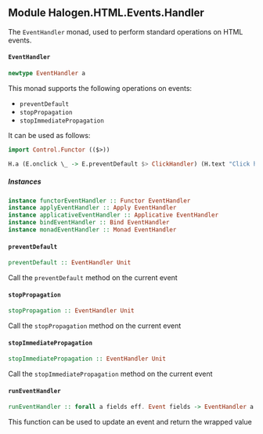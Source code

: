## Module Halogen.HTML.Events.Handler

The `EventHandler` monad, used to perform standard operations on HTML
events.

#### `EventHandler`

``` purescript
newtype EventHandler a
```

This monad supports the following operations on events:

- `preventDefault`
- `stopPropagation`
- `stopImmediatePropagation`

It can be used as follows:

```purescript
import Control.Functor (($>))

H.a (E.onclick \_ -> E.preventDefault $> ClickHandler) (H.text "Click here")
```

##### Instances
``` purescript
instance functorEventHandler :: Functor EventHandler
instance applyEventHandler :: Apply EventHandler
instance applicativeEventHandler :: Applicative EventHandler
instance bindEventHandler :: Bind EventHandler
instance monadEventHandler :: Monad EventHandler
```

#### `preventDefault`

``` purescript
preventDefault :: EventHandler Unit
```

Call the `preventDefault` method on the current event

#### `stopPropagation`

``` purescript
stopPropagation :: EventHandler Unit
```

Call the `stopPropagation` method on the current event

#### `stopImmediatePropagation`

``` purescript
stopImmediatePropagation :: EventHandler Unit
```

Call the `stopImmediatePropagation` method on the current event

#### `runEventHandler`

``` purescript
runEventHandler :: forall a fields eff. Event fields -> EventHandler a -> Eff (dom :: DOM | eff) a
```

This function can be used to update an event and return the wrapped value


